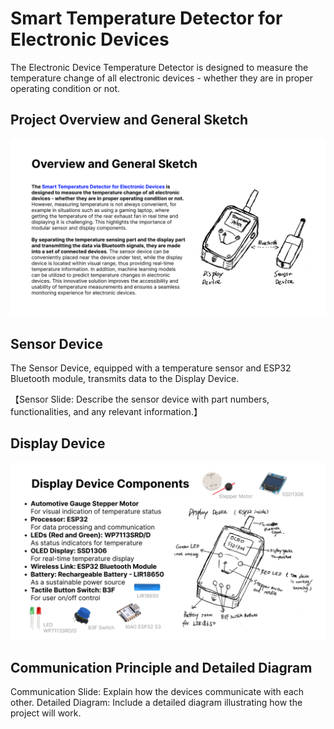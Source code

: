 # Smart Temperature Detector for Electronic Devices
The Electronic Device Temperature Detector is designed to measure the temperature change of all electronic devices - whether they are in proper operating condition or not.
## Project Overview and General Sketch
![](/assets/Slide1.png)
## Sensor Device
The Sensor Device, equipped with a temperature sensor and ESP32 Bluetooth module, transmits data to the Display Device. 

【Sensor Slide: Describe the sensor device with part numbers, functionalities, and any relevant information.】

## Display Device
![](/assets/Slide3.png)
## Communication Principle and Detailed Diagram

Communication Slide: Explain how the devices communicate with each other.
Detailed Diagram: Include a detailed diagram illustrating how the project will work.
